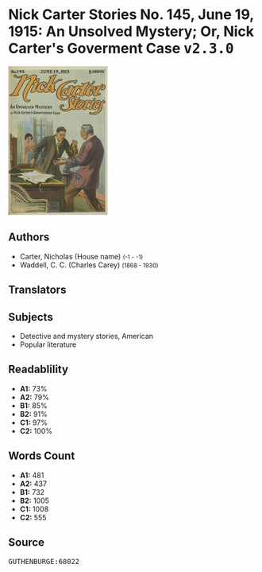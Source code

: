 # Nick Carter Stories No. 145, June 19, 1915: An Unsolved Mystery; Or, Nick Carter's Goverment Case <kbd>v2.3.0</kbd>

![](./cover.medium.jpg "")

## Authors


 - Carter, Nicholas (House name) <small>(-1 - -1)</small>
 - Waddell, C. C. (Charles Carey) <small>(1868 - 1930)</small>

## Translators



## Subjects


 - Detective and mystery stories, American
 - Popular literature

## Readablility


 - **A1:** 73%
 - **A2:** 79%
 - **B1:** 85%
 - **B2:** 91%
 - **C1:** 97%
 - **C2:** 100%

## Words Count


 - **A1:** 481
 - **A2:** 437
 - **B1:** 732
 - **B2:** 1005
 - **C1:** 1008
 - **C2:** 555

## Source


<kbd>GUTHENBURGE:68022</kbd>
